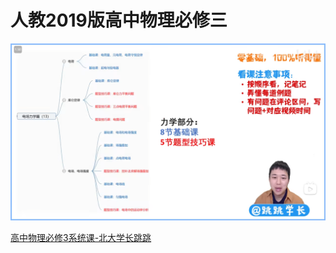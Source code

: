 # 人教2019版高中物理必修三

![电场力学篇](imgs/电场力学篇.png)

[高中物理必修3系统课-北大学长跳跳](https://www.bilibili.com/video/BV1eZ4y1h7)
